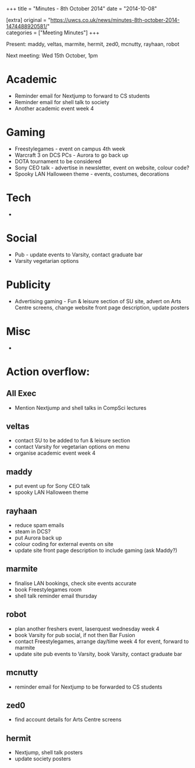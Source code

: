+++
title = "Minutes - 8th October 2014"
date = "2014-10-08"

[extra]
original = "https://uwcs.co.uk/news/minutes-8th-october-2014-1474488920581/"    
categories = ["Meeting Minutes"]
+++

Present: maddy, veltas, marmite, hermit, zed0, mcnutty, rayhaan, robot

Next meeting: Wed 15th October, 1pm

# Academic

  - Reminder email for Nextjump to forward to CS students
  - Reminder email for shell talk to society
  - Another academic event week 4

# Gaming

  - Freestylegames - event on campus 4th week
  - Warcraft 3 on DCS PCs - Aurora to go back up
  - DOTA tournament to be considered
  - Sony CEO talk - advertise in newsletter, event on website, colour code?
  - Spooky LAN Halloween theme - events, costumes, decorations

# Tech

  - 
# Social

  - Pub - update events to Varsity, contact graduate bar
  - Varsity vegetarian options

# Publicity

  - Advertising gaming - Fun & leisure section of SU site, advert on Arts Centre screens, change website front page description, update posters

# Misc

  - 
# Action overflow:

## All Exec

  - Mention Nextjump and shell talks in CompSci lectures

## veltas

  - contact SU to be added to fun & leisure section
  - contact Varsity for vegetarian options on menu
  - organise academic event week 4

## maddy

  - put event up for Sony CEO talk
  - spooky LAN Halloween theme

## rayhaan

  - reduce spam emails
  - steam in DCS?
  - put Aurora back up
  - colour coding for external events on site
  - update site front page description to include gaming (ask Maddy?)

## marmite

  - finalise LAN bookings, check site events accurate
  - book Freestylegames room
  - shell talk reminder email thursday

## robot

  - plan another freshers event, laserquest wednesday week 4
  - book Varsity for pub social, if not then Bar Fusion
  - contact Freestylegames, arrange day/time week 4 for event, forward to marmite
  - update site pub events to Varsity, book Varsity, contact graduate bar

## mcnutty

  - reminder email for Nextjump to be forwarded to CS students

## zed0

  - find account details for Arts Centre screens

## hermit

  - Nextjump, shell talk posters
  - update society posters
